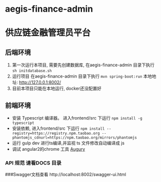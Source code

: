 # aegis-finance-admin
# 供应链金融管理员平台

## 后端环境

1. 第一次运行本项目, 需要先创建数据库, 在aegis-finance-admin 目录下执行 ``` sh initdatabase.sh ```
2. 运行项目 在aegis-finance-admin 目录下执行 ``` mvn spring-boot:run ``` 本地地址: http://127.0.0.1:8002/
3. 目前本项目只能在本地运行, docker还没配置好


## 前端环境

- 安装 Typescript 编译器。 进入frontend/src 下运行 ``` npm install -g typescript ```
- 安装依赖, 进入frontend/src 下运行 ``` npm install --registry=https://registry.npm.taobao.org --phantomjs_cdnurl=https://npm.taobao.org/mirrors/phantomjs ```
- 运行 gulp dev 进行ts编译,并监视 ts 文件修改自动编译成 js
- 调试 angular2的chrome 工具 [Augury](https://augury.angular.io/)  



### API 规范 请看DOCS 目录


###Swagger文档查看
http://localhost:8002/swagger-ui.html

